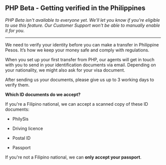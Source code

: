 ## PHP Beta - Getting verified in the Philippines  
_PHP Beta isn't available to everyone yet. We'll let you know if you're eligible to use this feature. Our Customer Support won't be able to manually enable it for you._

* * *

We need to verify your identity before you can make a transfer in Philippine Pesos. It’s how we keep your money safe and comply with regulations. 

When you set up your first transfer from PHP, our agents will get in touch with you to send in your identification documents via email. Depending on your nationality, we might also ask for your visa document. 

After sending us your documents, please give us up to 3 working days to verify them. 

**Which ID documents do we accept?**

If you're a Filipino national, we can accept a scanned copy of these ID documents:

  * PhilySis 

  * Driving licence 

  * Postal ID 

  * Passport




If you're not a Filipino national, we can **only accept your passport**.